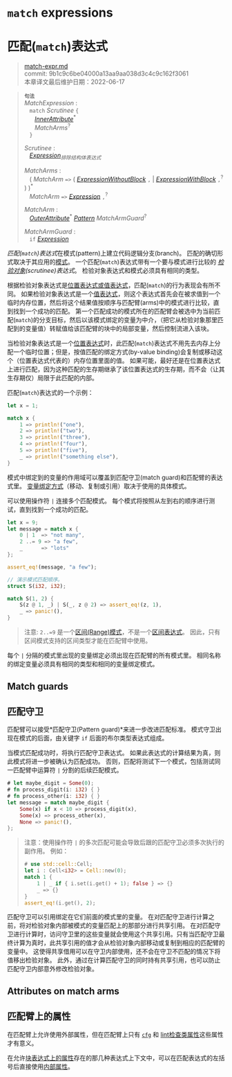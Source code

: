 # `match` expressions
# 匹配(`match`)表达式

>[match-expr.md](https://github.com/rust-lang/reference/blob/master/src/expressions/match-expr.md)\
>commit: 9b1c9c6be04000a13aa9aa038d3c4c9c162f3061 \
>本章译文最后维护日期：2022-06-17

> **<sup>句法</sup>**\
> _MatchExpression_ :\
> &nbsp;&nbsp; `match` _Scrutinee_ `{`\
> &nbsp;&nbsp; &nbsp;&nbsp; [_InnerAttribute_]<sup>\*</sup>\
> &nbsp;&nbsp; &nbsp;&nbsp; _MatchArms_<sup>?</sup>\
> &nbsp;&nbsp; `}`
>
>_Scrutinee_ :\
> &nbsp;&nbsp; [_Expression_]<sub>_排除结构体表达式_</sub>
>
> _MatchArms_ :\
> &nbsp;&nbsp; ( _MatchArm_ `=>`
>                             ( [_ExpressionWithoutBlock_][_Expression_] `,`
>                             | [_ExpressionWithBlock_][_Expression_] `,`<sup>?</sup> )
>                           )<sup>\*</sup>\
> &nbsp;&nbsp; _MatchArm_ `=>` [_Expression_] `,`<sup>?</sup>
>
> _MatchArm_ :\
> &nbsp;&nbsp; [_OuterAttribute_]<sup>\*</sup> [_Pattern_] _MatchArmGuard_<sup>?</sup>
>
> _MatchArmGuard_ :\
> &nbsp;&nbsp; `if` [_Expression_]

*匹配(`match`)表达式*在模式(pattern)上建立代码逻辑分支(branch)。
匹配的确切形式取决于其应用的[模式][pattern]。
一个匹配(`match`)表达式带有一个要与模式进行比较的 *[检验对象][scrutinee](scrutinee)表达式*。
检验对象表达式和模式必须具有相同的类型。

根据检验对象表达式是[位置表达式或值表达式][place expression]，匹配(`match`)的行为表现会有所不同。
如果检验对象表达式是一个[值表达式][value expression]，则这个表达式首先会在被求值到一个临时内存位置，然后将这个结果值按顺序与匹配臂(arms)中的模式进行比较，直到找到一个成功的匹配。
第一个匹配成功的模式所在的匹配臂会被选中为当前匹配(`match`)的分支目标，然后以该模式绑定的变量为中介，（把它从检验对象那里匹配到的变量值）转赋值给该匹配臂的块中的局部变量，然后控制流进入该块。

当检验对象表达式是一个[位置表达式][place expression]时，此匹配(`match`)表达式不用先去内存上分配一个临时位置；但是，按值匹配的绑定方式(by-value binding)会复制或移动这个（位置表达式代表的）内存位置里面的值。
如果可能，最好还是在位置表达式上进行匹配，因为这种匹配的生存期继承了该位置表达式的生存期，而不会（让其生存期仅）局限于此匹配的内部。

匹配(`match`)表达式的一个示例：

```rust
let x = 1;

match x {
    1 => println!("one"),
    2 => println!("two"),
    3 => println!("three"),
    4 => println!("four"),
    5 => println!("five"),
    _ => println!("something else"),
}
```

模式中绑定到的变量的作用域可以覆盖到匹配守卫(match guard)和匹配臂的表达式里。
[变量绑定方式][binding mode]（移动、复制或引用）取决于使用的具体模式。

可以使用操作符 `|` 连接多个匹配模式。
每个模式将按照从左到右的顺序进行测试，直到找到一个成功的匹配。

```rust
let x = 9;
let message = match x {
    0 | 1  => "not many",
    2 ..= 9 => "a few",
    _      => "lots"
};

assert_eq!(message, "a few");

// 演示模式匹配顺序。
struct S(i32, i32);

match S(1, 2) {
    S(z @ 1, _) | S(_, z @ 2) => assert_eq!(z, 1),
    _ => panic!(),
}
```

> 注意: `2..=9` 是一个[区间(Range)模式][Range Pattern]，不是一个[区间表达式][Range Expression]。
> 因此，只有区间模式支持的区间类型才能在匹配臂中使用。

每个 `|` 分隔的模式里出现的变量绑定必须出现在匹配臂的所有模式里。
相同名称的绑定变量必须具有相同的类型和相同的变量绑定模式。

## Match guards
## 匹配守卫

匹配臂可以接受*匹配守卫(Pattern guard)*来进一步改进匹配标准。
模式守卫出现在模式的后面，由关键字 `if` 后面的布尔类型表达式组成。

当模式匹配成功时，将执行匹配守卫表达式。
如果此表达式的计算结果为真，则此模式将进一步被确认为匹配成功。
否则，匹配将测试下一个模式，包括测试同一匹配臂中运算符 `|` 分割的后续匹配模式。

```rust
# let maybe_digit = Some(0);
# fn process_digit(i: i32) { }
# fn process_other(i: i32) { }
let message = match maybe_digit {
    Some(x) if x < 10 => process_digit(x),
    Some(x) => process_other(x),
    None => panic!(),
};
```

> 注意：使用操作符 `|` 的多次匹配可能会导致后跟的匹配守卫必须多次执行的副作用。
> 例如：
>
> ```rust
> # use std::cell::Cell;
> let i : Cell<i32> = Cell::new(0);
> match 1 {
>     1 | _ if { i.set(i.get() + 1); false } => {}
>     _ => {}
> }
> assert_eq!(i.get(), 2);
> ```

匹配守卫可以引用绑定在它们前面的模式里的变量。
在对匹配守卫进行计算之前，将对检验对象内部被模式的变量匹配上的那部分进行共享引用。
在对匹配守卫进行计算时，访问守卫里的这些变量就会使用这个共享引用。只有当匹配守卫最终计算为真时，此共享引用的值才会从检验对象内部移动或复制到相应的匹配臂的变量中。
这使得共享借用可以在守卫内部使用，还不会在守卫不匹配的情况下将值移出检验对象。
此外，通过在计算匹配守卫的同时持有共享引用，也可以防止匹配守卫内部意外修改检验对象。

## Attributes on match arms
## 匹配臂上的属性

在匹配臂上允许使用外部属性，但在匹配臂上只有 [`cfg`] 和 [lint检查类属性][lint check attributes]这些属性才有意义。

在允许[块表达式上的属性][Inner attributes]存在的那几种表达式上下文中，可以在匹配表达式的左括号后直接使用[内部属性][attributes on block expressions]。

[_Expression_]: ../expressions.md
[place expression]: ../expressions.md#place-expressions-and-value-expressions
[value expression]: ../expressions.md#place-expressions-and-value-expressions
[_InnerAttribute_]: ../attributes.md
[_OuterAttribute_]: ../attributes.md
[`cfg`]: ../conditional-compilation.md
[lint check attributes]: ../attributes/diagnostics.md#lint-check-attributes
[Range Expression]: range-expr.md

[_Pattern_]: ../patterns.md
[pattern]: ../patterns.md
[Inner attributes]: ../attributes.md
[Range Pattern]: ../patterns.md#range-patterns
[attributes on block expressions]: block-expr.md#attributes-on-block-expressions
[binding mode]: ../patterns.md#binding-modes
[scrutinee]: ../glossary.md#scrutinee
